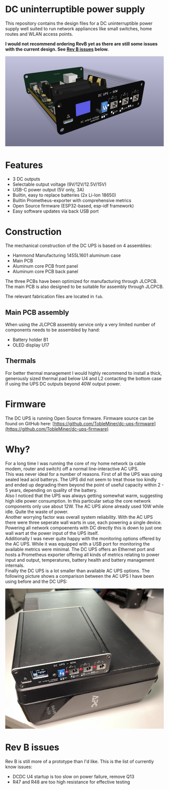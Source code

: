 DC uninterruptible power supply
===============================

This repository contains the design files for a DC uninterruptible power
supply well suited to run network appliances like small switches, home
routes and WLAN access points.

**I would not recommend ordering RevB yet as there are still some issues with the current design.
See [Rev B issues](https://github.com/TobleMiner/DC-UPS#rev-b-issues) below.**

![Render of the device](assets/render_front_small.png)

# Features

 - 3 DC outputs
 - Selectable output voltage (9V/12V/12.5V/15V)
 - USB-C power output (5V only, 3A)
 - Builtin, easy to replace batteries (2x Li-Ion 18650)
 - Builtin Prometheus-exporter with comprehensive metrics
 - Open Source firmware (ESP32-based, esp-idf framework)
 - Easy software updates via back USB port

# Construction

The mechanical construction of the DC UPS is based on 4 assemblies:
 - Hammond Manufacturing 1455L1601 aluminum case
 - Main PCB
 - Aluminum core PCB front panel
 - Aluminum core PCB back panel

The three PCBs have been optimized for manufacturing through JLCPCB.  
The main PCB is also designed to be suitable for assembly through JLCPCB.  

The relevant fabrication files are located in `fab`.

## Main PCB assembly

When using the JLCPCB assembly service only a very limited number of
components needs to be assembled by hand:
 - Battery holder B1
 - OLED display U17

## Thermals

For better thermal management I would highly recommend to install a thick,
generously sized thermal pad below U4 and L2 contacting the bottom case if
using the UPS DC outputs beyond 40W output power.

# Firmware

The DC UPS is running Open Source firmware. Firmware source can be found on
GitHub here: [https://github.com/TobleMiner/dc-ups-firmware](https://github.com/TobleMiner/dc-ups-firmware)

# Why?

For a long time I was running the core of my home network (a cable modem,
router and switch) off a normal line-interactive AC UPS.  
This was never ideal for a number of reasons. First of all the UPS was
using sealed lead acid batterys. The UPS did not seem to treat those too
kindly and ended up degrading them beyond the point of useful capacity
within 2 - 5 years, depending on quality of the battery.  
Also I noticed that the UPS was always getting somewhat warm, suggesting
high idle power consumption. In this particular setup the core network
components only use about 12W. The AC UPS alone already used 10W while
idle. Quite the waste of power.  
Another worrying factor was overall system reliability. With the AC UPS
there were three seperate wall warts in use, each powering a single
device. Powering all network compoenents with DC directly this is down
to just one wall wart at the power input of the UPS itself.  
Additionally I was never quite happy with the monitoring options offered
by the AC UPS. While it was equipped with a USB port for monitoring the
available metrics were minimal. The DC UPS offers an Ethernet port and
hosts a Prometheus exporter offering all kinds of metrics relating to
power input and output, temperatures, battery health and battery
management internals.  
Finally the DC UPS is a lot smaller than available AC UPS options. The
following picture shows a comparison between the AC UPS I have been using
before and the DC UPS:  

![Size comparison between AC UPS and DC UPS. DC UPS is way smaller](assets/size_comparison_small.jpg)

# Rev B issues

Rev B is still more of a prototype than I'd like.
This is the list of currently know issues:
 - DCDC U4 startup is too slow on power failure, remove Q13
 - R47 and R48 are too high resistance for effective testing
